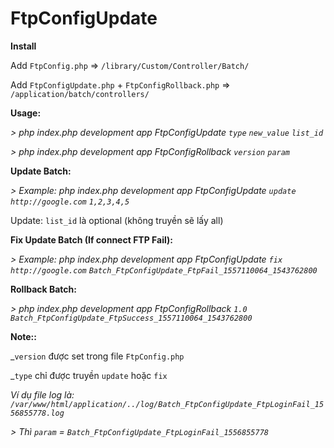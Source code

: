 # FtpConfigUpdate

**Install**

Add `FtpConfig.php` => `/library/Custom/Controller/Batch/`

Add `FtpConfigUpdate.php` + `FtpConfigRollback.php` => `/application/batch/controllers/`

**Usage:**

_>  php index.php development app FtpConfigUpdate `type` `new_value` `list_id`_

_> php index.php development app FtpConfigRollback `version` `param`_

**Update Batch:**

_>  Example: php index.php development app FtpConfigUpdate `update` `http://google.com` `1,2,3,4,5`_

Update: `list_id` là optional (không truyền sẽ lấy all)

**Fix Update Batch (If connect FTP Fail):**

_>  Example: php index.php development app FtpConfigUpdate `fix` `http://google.com` `Batch_FtpConfigUpdate_FtpFail_1557110064_1543762800`_

**Rollback Batch:**

_> php index.php development app FtpConfigRollback `1.0` `Batch_FtpConfigUpdate_FtpSuccess_1557110064_1543762800`_

**Note::** 

_`version` được set trong file `FtpConfig.php`

_`type` chỉ được truyền `update` hoặc `fix`

_Ví dụ file log là: `/var/www/html/application/../log/Batch_FtpConfigUpdate_FtpLoginFail_1556855778.log`_

_> Thì `param` = `Batch_FtpConfigUpdate_FtpLoginFail_1556855778`_

